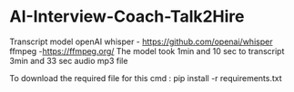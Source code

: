 # AI-Interview-Coach-Talk2Hire
Transcript model 
openAI whisper - https://github.com/openai/whisper
ffmpeg -https://ffmpeg.org/
The model took 1min and 10 sec to transcript 3min and 33 sec audio mp3 file

To download the required file for this 
cmd : pip install -r requirements.txt
